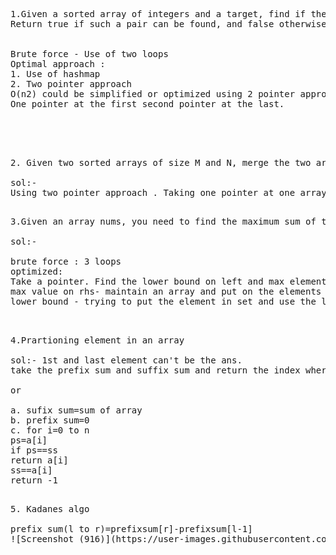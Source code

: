 <pre>
1.Given a sorted array of integers and a target, find if there’s a pair of elements that add up to the target. 
Return true if such a pair can be found, and false otherwise.


Brute force - Use of two loops
Optimal approach :
1. Use of hashmap
2. Two pointer approach
O(n2) could be simplified or optimized using 2 pointer approach to O(n) so we should always try it.
One pointer at the first second pointer at the last.



</pre>

<pre>

2. Given two sorted arrays of size M and N, merge the two arrays and return the final array, sorted.

sol:-
Using two pointer approach . Taking one pointer at one array second pointer on another and ding mergea sort on them .
</pre>

<pre>

3.Given an array nums, you need to find the maximum sum of triplet (nums[i] + nums[j] + nums[k]) such that 0 <= i < j < k and nums[i] < nums[j] < nums[k]. If no such triplet exists print 0.

sol:-

brute force : 3 loops
optimized:
Take a pointer. Find the lower bound on left and max element in right. 
max value on rhs- maintain an array and put on the elements larger 
lower bound - trying to put the element in set and use the lower bound

</pre>
<pre>

4.Prartioning element in an array

sol:- 1st and last element can't be the ans.
take the prefix sum and suffix sum and return the index where both the values are equal.

or

a. sufix sum=sum of array
b. prefix sum=0
c. for i=0 to n
ps=a[i]
if ps==ss
return a[i]
ss==a[i]
return -1

</pre>

<pre>
5. Kadanes algo 

prefix sum(l to r)=prefixsum[r]-prefixsum[l-1]
![Screenshot (916)](https://user-images.githubusercontent.com/65703138/149615170-e778349d-033c-474c-82cc-2419822c3fc3.png)


</pre>
